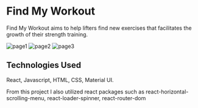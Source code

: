 # Find My Workout

Find My Workout aims to help lifters find new exercises that facilitates the growth of their strength training.

![page1](https://user-images.githubusercontent.com/24720939/178380850-9275522f-9baf-4f17-9002-f811de218bfa.jpg)
![page2](https://user-images.githubusercontent.com/24720939/178380855-b97549e4-7f9f-4ebf-bfa8-090685d9d8cd.jpg)
![page3](https://user-images.githubusercontent.com/24720939/178380858-e785142c-0963-4f4b-9a1d-3ceb32287534.jpg)


## Technologies Used

React, Javascript, HTML, CSS, Material UI.

From this project I also utilized react packages such as react-horizontal-scrolling-menu, react-loader-spinner, react-router-dom

